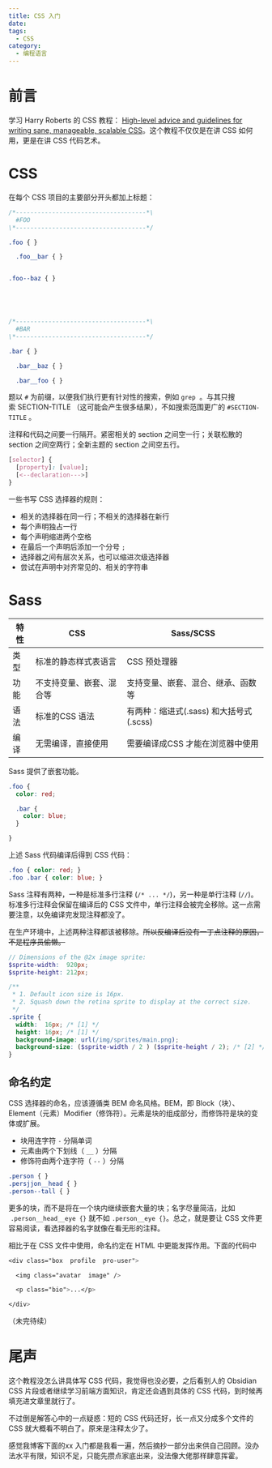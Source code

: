 ```yaml
---
title: CSS 入门
date:
tags:
  - CSS
category:
  - 编程语言
---
```

# 前言

学习 Harry Roberts 的 CSS 教程： [High-level advice and guidelines for writing sane, manageable, scalable CSS](https://cssguidelin.es/)。这个教程不仅仅是在讲 CSS 如何用，更是在讲 CSS 代码艺术。

<!-- more -->

# CSS 

在每个 CSS 项目的主要部分开头都加上标题：

```css
/*------------------------------------*\
  #FOO
\*------------------------------------*/

.foo { }

  .foo__bar { }


.foo--baz { }





/*------------------------------------*\
  #BAR
\*------------------------------------*/

.bar { }

  .bar__baz { }

  .bar__foo { }
```

题以 `#` 为前缀，以便我们执行更有针对性的搜索，例如 `grep`  。与其只搜索 SECTION-TITLE （这可能会产生很多结果），不如搜索范围更广的 `#SECTION-TITLE` 。

注释和代码之间要一行隔开。紧密相关的 section 之间空一行；关联松散的 section 之间空两行；全新主题的 section 之间空五行。

```css
[selector] {
  [property]: [value];
  [<--declaration--->]
}
```

一些书写 CSS 选择器的规则：

- 相关的选择器在同一行；不相关的选择器在新行
- 每个声明独占一行
- 每个声明缩进两个空格
- 在最后一个声明后添加一个分号 `;` 
- 选择器之间有层次关系，也可以缩进次级选择器
- 尝试在声明中对齐常见的、相关的字符串

# Sass

| 特性  | CSS          | Sass/SCSS                   |
| --- | ------------ | --------------------------- |
| 类型  | 标准的静态样式表语言   | CSS 预处理器                    |
| 功能  | 不支持变量、嵌套、混合等 | 支持变量、嵌套、混合、继承、函数等           |
| 语法  | 标准的CSS 语法    | 有两种：缩进式(.sass) 和大括号式(.scss) |
| 编译  | 无需编译，直接使用    | 需要编译成CSS 才能在浏览器中使用          |

Sass 提供了嵌套功能。

```scss
.foo {
  color: red;

  .bar {
    color: blue;
  }

}
```

上述 Sass 代码编译后得到 CSS 代码：

```css
.foo { color: red; }
.foo .bar { color: blue; }
```

Sass 注释有两种，一种是标准多行注释 (`/* ... */`)，另一种是单行注释 (`//`)。标准多行注释会保留在编译后的 CSS 文件中，单行注释会被完全移除。这一点需要注意，以免编译完发现注释都没了。

在生产环境中，上述两种注释都该被移除。~~所以反编译后没有一丁点注释的原因，不是程序员偷懒。~~

```scss
// Dimensions of the @2x image sprite:
$sprite-width:  920px;
$sprite-height: 212px;

/**
 * 1. Default icon size is 16px.
 * 2. Squash down the retina sprite to display at the correct size.
 */
.sprite {
  width:  16px; /* [1] */
  height: 16px; /* [1] */
  background-image: url(/img/sprites/main.png);
  background-size: ($sprite-width / 2 ) ($sprite-height / 2); /* [2] */
}
```

## 命名约定

CSS 选择器的命名，应该遵循类 BEM 命名风格。BEM，即 Block（块）、Element（元素）Modifier（修饰符）。元素是块的组成部分，而修饰符是块的变体或扩展。

- 块用连字符 `-` 分隔单词
- 元素由两个下划线（ `__` ）分隔
- 修饰符由两个连字符（ `--` ）分隔

```css
.person { }
.persjjon__head { }
.person--tall { }
```

更多的块，而不是将在一个块内继续嵌套大量的块；名字尽量简洁，比如  `.person__head__eye {}` 就不如 `.person__eye {}`。总之，就是要让 CSS 文件更容易阅读，看选择器的名字就像在看无形的注释。

相比于在 CSS 文件中使用，命名约定在 HTML 中更能发挥作用。下面的代码中

```css
<div class="box  profile  pro-user">

  <img class="avatar  image" />

  <p class="bio">...</p>

</div>
```




（未完待续）

# 尾声

这个教程没怎么讲具体写 CSS 代码，我觉得也没必要，之后看别人的 Obsidian CSS 片段或者继续学习前端方面知识，肯定还会遇到具体的 CSS 代码，到时候再填充进文章里就行了。

不过倒是解答心中的一点疑惑：短的 CSS 代码还好，长一点又分成多个文件的 CSS 就大概看不明白了。原来是注释太少了。

感觉我博客下面的xx 入门都是我看一遍，然后摘抄一部分出来供自己回顾。没办法水平有限，知识不足，只能先攒点家底出来，没法像大佬那样肆意挥霍。
